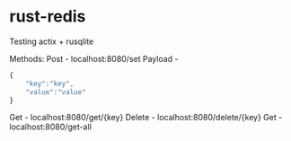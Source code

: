 # rust-redis
Testing actix + rusqlite


Methods:
Post - localhost:8080/set
Payload - 
```javascript
{
    "key":"key",
    "value":"value"
}
```
Get - localhost:8080/get/{key}
Delete - localhost:8080/delete/{key}
Get - localhost:8080/get-all
